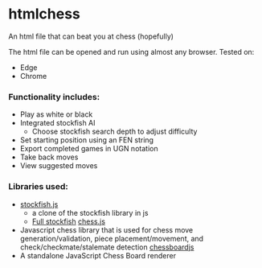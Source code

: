 # htmlchess
An html file that can beat you at chess (hopefully)

The html file can be opened and run using almost any browser.
Tested on:
- Edge
- Chrome

### Functionality includes: 
- Play as white or black
- Integrated stockfish AI
    - Choose stockfish search depth to adjust difficulty
- Set starting position using an FEN string
- Export completed games in UGN notation
- Take back moves
- View suggested moves


### Libraries used:
- [stockfish.js](https://github.com/nmrugg/stockfish.js)
    - a clone of the stockfish library in js
    - [Full stockfish](https://github.com/official-stockfish/Stockfish)
[chess.js](https://github.com/jhlywa/chess.js)
- Javascript chess library that is used for chess move generation/validation, piece placement/movement, and check/checkmate/stalemate detection
[chessboardjs](https://github.com/oakmac/chessboardjs/)
- A standalone JavaScript Chess Board renderer
